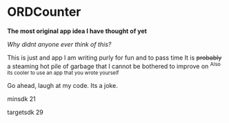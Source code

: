 # ORDCounter

**The most original app idea I have thought of yet**

*Why didnt anyone ever think of this?*

This is just and app I am writing purly for fun and to pass time
It is ~~probably~~ a steaming hot pile of garbage that I cannot be bothered to improve on <sup>Also its cooler to use an app that you wrote yourself</sup>

Go ahead, laugh at my code. Its a joke.

minsdk 21

targetsdk 29
